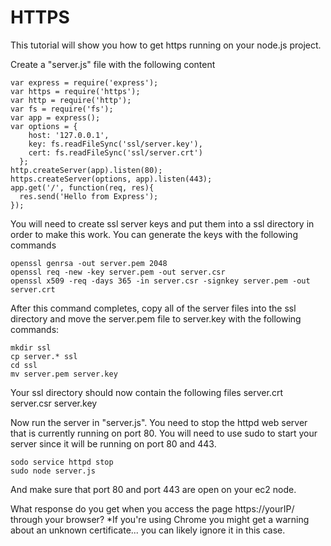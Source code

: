 # HTTPS
This tutorial will show you how to get https running on your node.js project.

Create a "server.js" file with the following content
```
var express = require('express');
var https = require('https');
var http = require('http');
var fs = require('fs');
var app = express();
var options = {
    host: '127.0.0.1',
    key: fs.readFileSync('ssl/server.key'),
    cert: fs.readFileSync('ssl/server.crt')
  };
http.createServer(app).listen(80);
https.createServer(options, app).listen(443);
app.get('/', function(req, res){
  res.send('Hello from Express');
});
```
You will need to create ssl server keys and put them into a ssl directory in order to make this work.
You can generate the keys with the following commands 
```
openssl genrsa -out server.pem 2048
openssl req -new -key server.pem -out server.csr
openssl x509 -req -days 365 -in server.csr -signkey server.pem -out server.crt
```
After this command completes, copy all of the server files into the ssl directory and move the server.pem file to server.key with the following commands:
```
mkdir ssl
cp server.* ssl
cd ssl
mv server.pem server.key
```
Your ssl directory should now contain the following files
server.crt server.csr server.key

Now run the server in "server.js".  You need to stop the httpd web server that is currently running on port 80.  You will need to use sudo to start your server since it will be running on port 80 and 443.
```
sodo service httpd stop
sudo node server.js
```
And make sure that port 80 and port 443 are open on your ec2 node.

What response do you get when you access the page https://yourIP/ through your browser? *If you're using Chrome you might get a warning about an unknown certificate... you can likely ignore it in this case.
